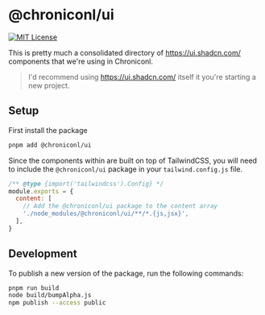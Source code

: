 # @chroniconl/ui

[![MIT License](https://img.shields.io/badge/license-MIT-yellow.svg)](<[./LICENSE](https://github.com/matthewbub/chroniconl-cms/blob/main/LICENSE)>)

This is pretty much a consolidated directory of https://ui.shadcn.com/ components that we're using in Chroniconl.

> I'd recommend using https://ui.shadcn.com/ itself it you're starting a new project.

## Setup

First install the package

```sh
pnpm add @chroniconl/ui
```

Since the components within are built on top of TailwindCSS, you will need to include the `@chroniconl/ui` package in your `tailwind.config.js` file.

```js
/** @type {import('tailwindcss').Config} */
module.exports = {
  content: [
    // Add the @chroniconl/ui package to the content array
    './node_modules/@chroniconl/ui/**/*.{js,jsx}',
  ],
}
```

## Development

To publish a new version of the package, run the following commands:

```sh
pnpm run build
node build/bumpAlpha.js
npm publish --access public
```